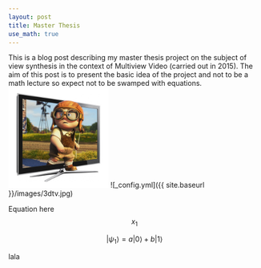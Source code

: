 ```yaml
---
layout: post
title: Master Thesis
use_math: true
---
```


This is a blog post describing my master thesis project on the subject of view synthesis in the context of Multiview Video (carried out in 2015). The aim of this post is to present the basic idea of the project and not to be a math lecture so expect not to be swamped with equations.
<img src="/images/3dtv.jpg" alt="Drawing" style="width: 200px;"/>
![_config.yml]({{ site.baseurl }}/images/3dtv.jpg)

Equation here $$x_1$$

$$
   |\psi_1\rangle = a|0\rangle + b|1\rangle
$$

lala
